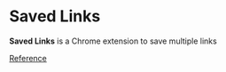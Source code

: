 # Saved Links

**Saved Links** is a Chrome extension to save multiple links 

<a href="https://www.youtube.com/watch?v=jS4aFq5-91M" target="_blank">Reference</a>